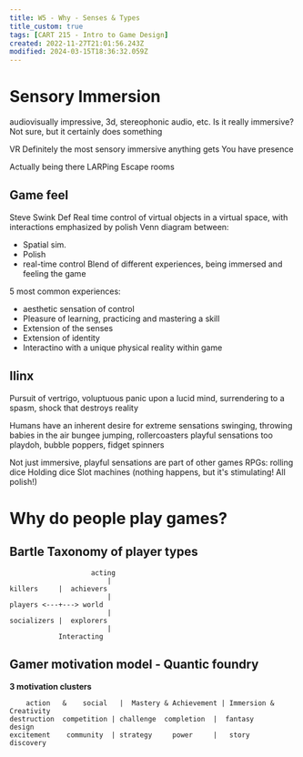 ```yaml
---
title: W5 - Why - Senses & Types
title_custom: true
tags: [CART 215 - Intro to Game Design]
created: 2022-11-27T21:01:56.243Z
modified: 2024-03-15T18:36:32.059Z
---
```


# Sensory Immersion

audiovisually impressive, 3d, stereophonic audio, etc.
Is it really immersive?
Not sure, but it certainly does something

VR
Definitely the most sensory immersive anything gets
You have presence

Actually being there
LARPing
Escape rooms

## Game feel
Steve Swink Def
Real time control of virtual objects in a virtual space, with interactions emphasized by polish
Venn diagram between:
- Spatial sim.
- Polish
- real-time control
Blend of different experiences, being immersed and feeling the game

5 most common experiences:
- aesthetic sensation of control
- Pleasure of learning, practicing and mastering a skill
- Extension of the senses
- Extension of identity
- Interactino with a unique physical reality within game

## Ilinx
Pursuit of vertrigo, voluptuous panic upon a lucid mind,
surrendering to a spasm, shock that destroys reality

Humans have an inherent desire for extreme sensations
swinging, throwing babies in the air
bungee jumping, rollercoasters
playful sensations too
playdoh, bubble poppers, fidget spinners

Not just immersive, playful sensations are part of other games
RPGs: rolling dice
Holding dice
Slot machines (nothing happens, but it's stimulating! All polish!)

# Why do people play games?

## Bartle Taxonomy of player types
						acting
							|
	killers     |  achievers
							|  
	players <---+---> world
							|
	socializers	|  explorers
							|
				Interacting 
				
## Gamer motivation model - Quantic foundry
**3 motivation clusters**
```
	action   &    social   |  Mastery & Achievement | Immersion & Creativity
destruction  competition | challenge  completion  |  fantasy      design
excitement    community  | strategy     power     |   story      discovery
```
